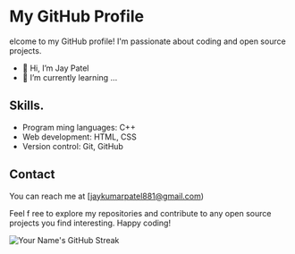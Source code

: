    # My GitHub Profile
elcome to my GitHub profile! I'm passionate  about coding and open source projects.
 
- 👋 Hi, I’m Jay Patel
- 🌱 I’m currently learning ...

## Skills.

- Program ming languages: C++
- Web development: HTML, CSS
- Version control: Git, GitHub

## Contact

You can reach me at  [jaykumarpatel881@gmail.com)

Feel f ree to explore my repositories and contribute to any open source projects you find interesting. Happy coding!

![Your Name's GitHub Streak](https://github-readme-streak-stats.herokuapp.com/?user=j0p21en5)

